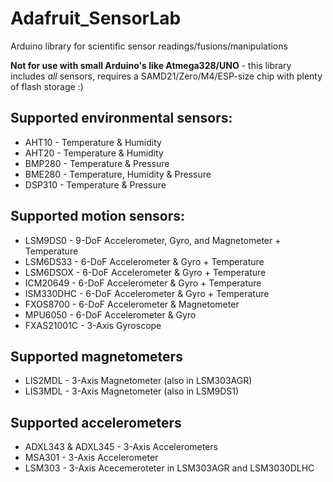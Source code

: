 # Adafruit_SensorLab
Arduino library for scientific sensor readings/fusions/manipulations

**Not for use with small Arduino's like Atmega328/UNO** - this library
includes *all* sensors, requires a SAMD21/Zero/M4/ESP-size chip with
plenty of flash storage :)


## Supported environmental sensors:
  * AHT10 - Temperature & Humidity
  * AHT20 - Temperature & Humidity
  * BMP280 - Temperature & Pressure
  * BME280 - Temperature, Humidity & Pressure
  * DSP310 - Temperature & Pressure

## Supported motion sensors:
  * LSM9DS0 - 9-DoF Accelerometer, Gyro, and Magnetometer + Temperature
  * LSM6DS33 - 6-DoF Accelerometer & Gyro + Temperature
  * LSM6DSOX - 6-DoF Accelerometer & Gyro + Temperature
  * ICM20649 - 6-DoF Accelerometer & Gyro + Temperature
  * ISM330DHC - 6-DoF Accelerometer & Gyro + Temperature
  * FXOS8700 - 6-DoF Accelerometer & Magnetometer
  * MPU6050 - 6-DoF Accelerometer & Gyro
  * FXAS21001C - 3-Axis Gyroscope

## Supported magnetometers
  * LIS2MDL - 3-Axis Magnetometer (also in LSM303AGR)
  * LIS3MDL - 3-Axis Magnetometer (also in LSM9DS1)

## Supported accelerometers
  * ADXL343 & ADXL345 - 3-Axis Accelerometers
  * MSA301 - 3-Axis Accelerometer
  * LSM303 - 3-Axis Acecemeroteter in LSM303AGR and LSM3030DLHC
